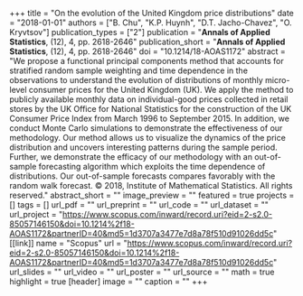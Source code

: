 +++
title = "On the evolution of the United Kingdom price distributions"
date = "2018-01-01"
authors = ["B. Chu", "K.P. Huynh", "D.T. Jacho-Chavez", "O. Kryvtsov"]
publication_types = ["2"]
publication = "**Annals of Applied Statistics**, (12), 4, pp. 2618-2646"
publication_short = "**Annals of Applied Statistics**, (12), 4, pp. 2618-2646"
doi = "10.1214/18-AOAS1172"
abstract = "We propose a functional principal components method that accounts for stratified random sample weighting and time dependence in the observations to understand the evolution of distributions of monthly micro-level consumer prices for the United Kingdom (UK). We apply the method to publicly available monthly data on individual-good prices collected in retail stores by the UK Office for National Statistics for the construction of the UK Consumer Price Index from March 1996 to September 2015. In addition, we conduct Monte Carlo simulations to demonstrate the effectiveness of our methodology. Our method allows us to visualize the dynamics of the price distribution and uncovers interesting patterns during the sample period. Further, we demonstrate the efficacy of our methodology with an out-of-sample forecasting algorithm which exploits the time dependence of distributions. Our out-of-sample forecasts compares favorably with the random walk forecast. © 2018, Institute of Mathematical Statistics. All rights reserved."
abstract_short = ""
image_preview = ""
featured = true
projects = []
tags = []
url_pdf = ""
url_preprint = ""
url_code = ""
url_dataset = ""
url_project = "https://www.scopus.com/inward/record.uri?eid=2-s2.0-85057146150&doi=10.1214%2f18-AOAS1172&partnerID=40&md5=1d3707a3477e7d8a78f510d91026dd5c"
[[link]]
name = "Scopus"
url = "https://www.scopus.com/inward/record.uri?eid=2-s2.0-85057146150&doi=10.1214%2f18-AOAS1172&partnerID=40&md5=1d3707a3477e7d8a78f510d91026dd5c"
url_slides = ""
url_video = ""
url_poster = ""
url_source = ""
math = true
highlight = true
[header]
image = ""
caption = ""
+++

